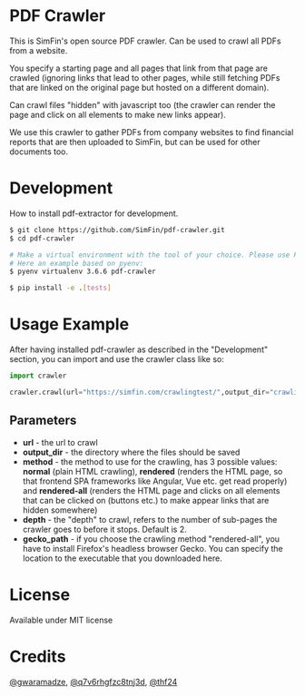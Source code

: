 # PDF Crawler
This is SimFin's open source PDF crawler. Can be used to crawl all PDFs from a website.

You specify a starting page and all pages that link from that page are crawled (ignoring links that lead to other pages, while still fetching PDFs that are linked on the original page but hosted on a different domain).

Can crawl files "hidden" with javascript too (the crawler can render the page and click on all elements to make new links appear).

We use this crawler to gather PDFs from company websites to find financial reports that are then uploaded to SimFin, but can be used for other documents too.

# Development

How to install pdf-extractor for development.

```bash
$ git clone https://github.com/SimFin/pdf-crawler.git
$ cd pdf-crawler

# Make a virtual environment with the tool of your choice. Please use Python version 3.6+
# Here an example based on pyenv:
$ pyenv virtualenv 3.6.6 pdf-crawler

$ pip install -e .[tests]

```

# Usage Example

After having installed pdf-crawler as described in the "Development" section, you can import and use the crawler class like so:

```python
import crawler

crawler.crawl(url="https://simfin.com/crawlingtest/",output_dir="crawling_test",method="rendered-all")
```

## Parameters

<ul>
<li><b>url</b> - the url to crawl</li>
<li><b>output_dir</b> - the directory where the files should be saved</li>
<li><b>method</b> - the method to use for the crawling, has 3 possible values: <b>normal</b> (plain HTML crawling), <b>rendered</b> (renders the HTML page, so that frontend SPA frameworks like Angular, Vue etc. get read properly) and <b>rendered-all</b> (renders the HTML page and clicks on all elements that can be clicked on (buttons etc.) to make appear links that are hidden somewhere)</li>
<li><b>depth</b> - the "depth" to crawl, refers to the number of sub-pages the crawler goes to before it stops. Default is 2.</li>
<li><b>gecko_path</b> - if you choose the crawling method "rendered-all", you have to install Firefox's headless browser Gecko. You can specify the location to the executable that you downloaded here.</li>
</ul>

# License
Available under MIT license

# Credits
<a href="https://github.com/gwaramadze">@gwaramadze</a>, <a href="https://github.com/q7v6rhgfzc8tnj3d">@q7v6rhgfzc8tnj3d</a>, <a href="https://github.com/thf24">@thf24</a>